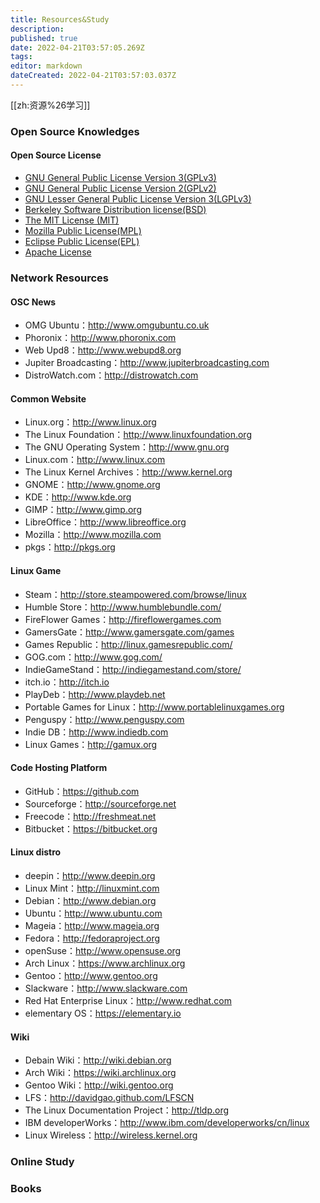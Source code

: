 ```yaml
---
title: Resources&Study
description: 
published: true
date: 2022-04-21T03:57:05.269Z
tags: 
editor: markdown
dateCreated: 2022-04-21T03:57:03.037Z
---
```


[[zh:资源%26学习]]
### Open Source Knowledges

#### Open Source License
* [GNU General Public License Version 3(GPLv3)](http://www.gnu.org/licenses/gpl-3.0.html)
* [GNU General Public License Version 2(GPLv2)](http://www.gnu.org/licenses/gpl-2.0.html)
* [GNU Lesser General Public License Version 3(LGPLv3)](http://www.gnu.org/licenses/lgpl-3.0.html)
* [Berkeley Software Distribution license(BSD)](http://www.freebsd.org/copyright/freebsd-license.html)
* [The MIT License (MIT)](http://opensource.org/licenses/mit-license.php)
* [Mozilla Public License(MPL)](https://www.mozilla.org/MPL)
* [Eclipse Public License(EPL)](http://www.eclipse.org/legal/epl-v10.html)
* [Apache License](http://www.apache.org/licenses/)

### Network Resources

#### OSC News
* OMG Ubuntu：http://www.omgubuntu.co.uk
* Phoronix：http://www.phoronix.com
* Web Upd8：http://www.webupd8.org
* Jupiter Broadcasting：http://www.jupiterbroadcasting.com
* DistroWatch.com：http://distrowatch.com

#### Common Website

* Linux.org：http://www.linux.org
* The Linux Foundation：http://www.linuxfoundation.org
* The GNU Operating System：http://www.gnu.org
* Linux.com：http://www.linux.com
* The Linux Kernel Archives：http://www.kernel.org
* GNOME：http://www.gnome.org
* KDE：http://www.kde.org
* GIMP：http://www.gimp.org
* LibreOffice：http://www.libreoffice.org
* Mozilla：http://www.mozilla.com
* pkgs：http://pkgs.org

#### Linux Game

* Steam：http://store.steampowered.com/browse/linux
* Humble Store：http://www.humblebundle.com/
* FireFlower Games：http://fireflowergames.com
* GamersGate：http://www.gamersgate.com/games
* Games Republic：http://linux.gamesrepublic.com/
* GOG.com：http://www.gog.com/
* IndieGameStand：http://indiegamestand.com/store/
* itch.io：http://itch.io
* PlayDeb：http://www.playdeb.net
* Portable Games for Linux：http://www.portablelinuxgames.org
* Penguspy：http://www.penguspy.com
* Indie DB：http://www.indiedb.com
* Linux Games：http://gamux.org

#### Code Hosting Platform

* GitHub：https://github.com
* Sourceforge：http://sourceforge.net
* Freecode：http://freshmeat.net
* Bitbucket：https://bitbucket.org

#### Linux distro

* deepin：http://www.deepin.org
* Linux Mint：http://linuxmint.com
* Debian：http://www.debian.org
* Ubuntu：http://www.ubuntu.com
* Mageia：http://www.mageia.org
* Fedora：http://fedoraproject.org
* openSuse：http://www.opensuse.org
* Arch Linux：https://www.archlinux.org
* Gentoo：http://www.gentoo.org
* Slackware：http://www.slackware.com
* Red Hat Enterprise Linux：http://www.redhat.com
* elementary OS：https://elementary.io


#### Wiki

* Debain Wiki：http://wiki.debian.org
* Arch Wiki：https://wiki.archlinux.org
* Gentoo Wiki：http://wiki.gentoo.org
* LFS：http://davidgao.github.com/LFSCN
* The Linux Documentation Project：http://tldp.org
* IBM developerWorks：http://www.ibm.com/developerworks/cn/linux
* Linux Wireless：http://wireless.kernel.org


### Online Study

### Books